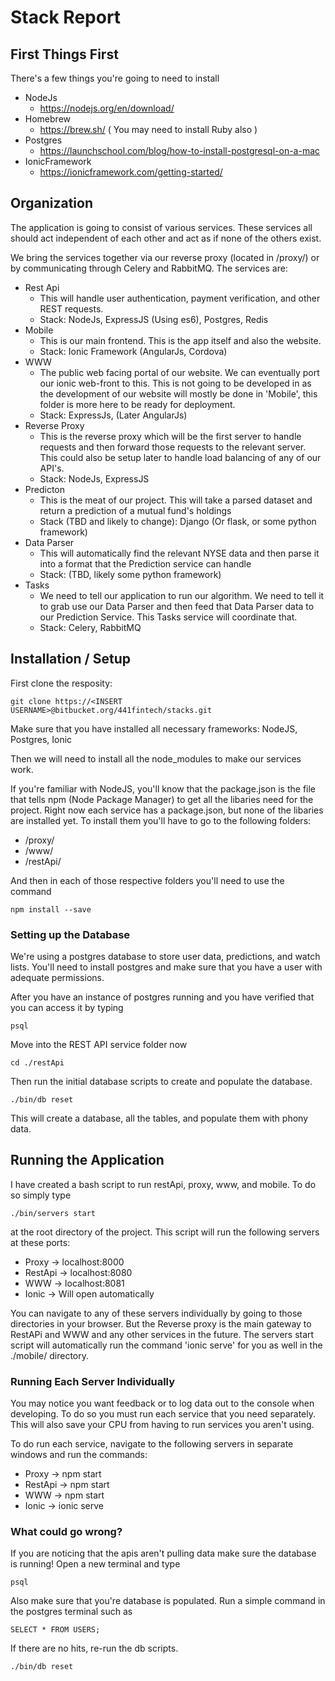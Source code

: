 # Stack Report

## First Things First
There's a few things you're going to need to install

+ NodeJs
    + https://nodejs.org/en/download/
+  Homebrew
    + https://brew.sh/ ( You may need to install Ruby also )
+  Postgres
    + https://launchschool.com/blog/how-to-install-postgresql-on-a-mac
+  IonicFramework
    + https://ionicframework.com/getting-started/


## Organization
The application is going to consist of various services. These services all should act independent of each other and act as if none of the others exist.

We bring the services together via our reverse proxy (located in /proxy/) or by communicating through Celery and RabbitMQ.
The services are:

+  Rest Api
    +  This will handle user authentication, payment verification, and other REST requests.
    +  Stack: NodeJs, ExpressJS (Using es6), Postgres, Redis
+  Mobile
    +  This is our main frontend. This is the app itself and also the website.
    +  Stack: Ionic Framework (AngularJs, Cordova)
+  WWW
    +  The public web facing portal of our website. We can eventually port our ionic web-front to this. This is not going to be developed in as the development of our website will mostly be done in 'Mobile', this folder is more here to be ready for deployment.
    +  Stack: ExpressJs, (Later AngularJs)
+  Reverse Proxy
    +  This is the reverse proxy which will be the first server to handle requests and then forward those requests to the relevant server. This could also be setup later to handle load balancing of any of our API's.
    +  Stack: NodeJs, ExpressJS
+  Predicton
    +  This is the meat of our project. This will take a parsed dataset and return a prediction of a mutual fund's holdings
    +  Stack (TBD and likely to change): Django (Or flask, or some python framework)
+  Data Parser
    +  This will automatically find the relevant NYSE data and then parse it into a format that the Prediction service can handle
    +  Stack: (TBD, likely some python framework)
+  Tasks
    +  We need to tell our application to run our algorithm. We need to tell it to grab use our Data Parser and then feed that Data Parser data to our Prediction Service. This Tasks service will coordinate that.
    +  Stack: Celery, RabbitMQ


## Installation / Setup
First clone the resposity:
```
git clone https://<INSERT USERNAME>@bitbucket.org/441fintech/stacks.git
```
Make sure that you have installed all necessary frameworks: NodeJS, Postgres, Ionic

Then we will need to install all the node_modules to make our services work.

If you're familiar with NodeJS, you'll know that the package.json is the file that tells npm (Node Package Manager) to get all the libaries need for the project. Right now each service has a package.json, but none of the libaries are installed yet. To install them you'll have to go to the following folders:

+  /proxy/
+  /www/
+  /restApi/

And then in each of those respective folders you'll need to use the command
```
npm install --save
```
### Setting up the Database
We're using a postgres database to store user data, predictions, and watch lists.
You'll need to install postgres and make sure that you have a user with adequate permissions.

After you have an instance of postgres running and you have verified that you can access it by typing
```
psql
```
Move into the REST API service folder now
```
cd ./restApi
```
Then run the initial database scripts to create and populate the database.
```
./bin/db reset
```
This will create a database, all the tables, and populate them with phony data.

## Running the Application
I have created a bash script to run restApi, proxy, www, and mobile. To do so simply type
```
./bin/servers start
```
at the root directory of the project. This script will run the following servers at these ports:

+ Proxy   -> localhost:8000
+ RestApi -> localhost:8080
+ WWW     -> localhost:8081
+ Ionic   -> Will open automatically

You can navigate to any of these servers individually by going to those directories in your browser. But the Reverse proxy is the main gateway to RestAPi and WWW and any other services in the future.
The servers start script will automatically run the command 'ionic serve' for you as well in the ./mobile/ directory.

### Running Each Server Individually
You may notice you want feedback or to log data out to the console when developing. To do so you must run each service that you need separately. This will also save your CPU from having to run services you aren't using.

To do run each service, navigate to the following servers in separate windows and run the commands:
+ Proxy   -> npm start
+ RestApi -> npm start
+ WWW     -> npm start
+ Ionic   -> ionic serve

### What could go wrong?

If you are noticing that the apis aren't pulling data make sure the database is running!
Open a new terminal and type
```
psql
```
Also make sure that you're database is populated. Run a simple command in the postgres terminal such as
```
SELECT * FROM USERS;
```
If there are no hits, re-run the db scripts.
```
./bin/db reset
```